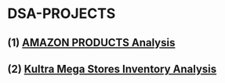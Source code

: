 # DSA-PROJECTS
## (1) [AMAZON PRODUCTS Analysis](https://github.com/PSALMSON01/Amazon-Product.git)
## (2) [Kultra Mega Stores Inventory Analysis](https://github.com/PSALMSON01/Kultra-Mega-Stores-Inventory.git)
